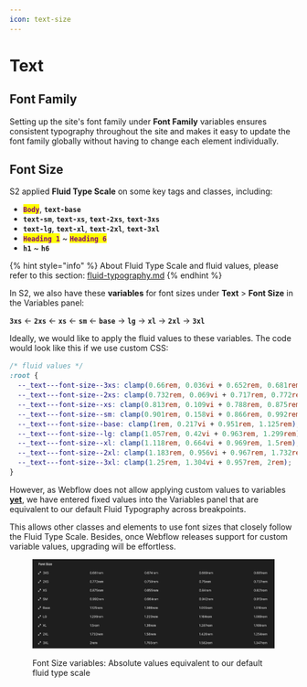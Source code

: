 ```yaml
---
icon: text-size
---
```


# Text

## Font Family

Setting up the site's font family under **Font Family** variables ensures consistent typography throughout the site and makes it easy to update the font family globally without having to change each element individually.



## Font Size

S2 applied **Fluid Type Scale** on some key tags and classes, including:

* <mark style="color:purple;">**`Body`**</mark>, **`text-base`**
* **`text-sm`**, **`text-xs`**, **`text-2xs`**, **`text-3xs`**
* **`text-lg`**, **`text-xl`**, **`text-2xl`**, **`text-3xl`**
* <mark style="color:purple;">**`Heading 1`**</mark> \~ <mark style="color:purple;">**`Heading 6`**</mark>
* **`h1`** \~ **`h6`**

{% hint style="info" %}
About Fluid Type Scale and fluid values, please refer to this section: [fluid-typography.md](../basic-concepts/fluid-typography.md "mention")
{% endhint %}

In S2, we also have these **variables** for font sizes under **Text** > **Font Size** in the Variables panel:

**`3xs`** ← **`2xs`** ← **`xs`** ← **`sm`** ← **`base`** → **`lg`** → **`xl`** → **`2xl`** → **`3xl`**&#x20;

Ideally, we would like to apply the fluid values to these variables. The code would look like this if we use custom CSS:

```css
/* fluid values */
:root {
  --_text---font-size--3xs: clamp(0.66rem, 0.036vi + 0.652rem, 0.681rem);
  --_text---font-size--2xs: clamp(0.732rem, 0.069vi + 0.717rem, 0.772rem);
  --_text---font-size--xs: clamp(0.813rem, 0.109vi + 0.788rem, 0.875rem);
  --_text---font-size--sm: clamp(0.901rem, 0.158vi + 0.866rem, 0.992rem);
  --_text---font-size--base: clamp(1rem, 0.217vi + 0.951rem, 1.125rem);
  --_text---font-size--lg: clamp(1.057rem, 0.42vi + 0.963rem, 1.299rem);
  --_text---font-size--xl: clamp(1.118rem, 0.664vi + 0.969rem, 1.5rem);
  --_text---font-size--2xl: clamp(1.183rem, 0.956vi + 0.967rem, 1.732rem);
  --_text---font-size--3xl: clamp(1.25rem, 1.304vi + 0.957rem, 2rem);
}
```

However, as Webflow does not allow applying custom values to variables [**yet**](https://x.com/leinwand/status/1898901668483485730), we have entered fixed values into the Variables panel that are equivalent to our default Fluid Typography across breakpoints.

This allows other classes and elements to use font sizes that closely follow the Fluid Type Scale. Besides, once Webflow releases support for custom variable values, upgrading will be effortless.

<figure><img src="../../.gitbook/assets/Screenshot 2025-03-12 14.54.30.png" alt=""><figcaption><p>Font Size variables: Absolute values equivalent to our default fluid type scale</p></figcaption></figure>



